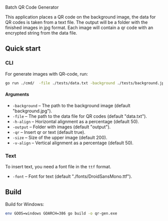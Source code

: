 Batch QR Code Generator

This application places a QR code on the background image, the data for QR codes is taken from a text file. The output will be a folder with the finished images in jpg format. 
Each image will contain a qr code with an encrypted string from the data file.

## Quick start

### CLI

For generate images with QR-code, run:

```bash
go run ./cmd/  -file ./tests/data.txt -background ./tests/background.jpg -size 120 -h-align 50 -v-align 75 -output output
```

#### Arguments

- `-background` – The path to the background image (default "background.jpg").
- `-file` – The path to the data file for QR codes (default "data.txt").
- `-h-align` – Horizontal alignment as a percentage (default 50).
- `-output` – Folder with images (default "output").
- `-qr` – Insert qr or text (default true).
- `-size` – Size of the upper image (default 200).
- `-v-align` – Vertical alignment as a percentage (default 50).

### Text

To insert text, you need a font file in the `ttf` format.

- `-font` – Font for text (default "./fonts/DroidSansMono.ttf").

## Build

Build for Windows:
```bash
env GOOS=windows GOARCH=386 go build -o qr-gen.exe
```